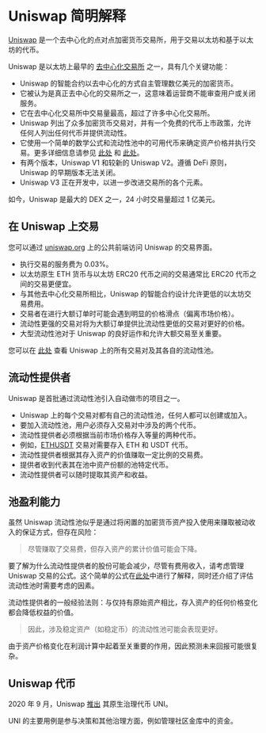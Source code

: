 # Uniswap 简明解释

[Uniswap](https://uniswap.info/home) 是一个去中心化的点对点加密货币交易所，用于交易以太坊和基于以太坊的代币。

Uniswap 是以太坊上最早的 [去中心化交易所](../../defi/zh/3-decentralized-exchanges.md) 之一，具有几个关键功能：

- Uniswap 的智能合约以去中心化的方式自主管理数亿美元的加密货币。
- 它被认为是真正去中心化的交易所之一，这意味着运营商不能审查用户或关闭服务。
- 它在去中心化交易所中交易量最高，超过了许多中心化交易所。
- Uniswap 列出了众多加密货币交易对，并有一个免费的代币上市政策，允许任何人列出任何代币并提供流动性。
- 它使用一个简单的数学公式和流动性池中的可用代币来确定资产价格并执行交易。更多详细信息请参见 [此处](https://uniswap.org/docs/v2/protocol-overview/how-uniswap-works) 和 [此处](https://uniswap.org/docs/v2/core-concepts/swaps/)。
- 有两个版本，Uniswap V1 和较新的 Uniswap V2。遵循 DeFi 原则，Uniswap 的早期版本无法关闭。
- Uniswap V3 正在开发中，以进一步改进交易所的各个元素。

如今，Uniswap 是最大的 DEX 之一，24 小时交易量超过 1 亿美元。

## 在 Uniswap 上交易

您可以通过 [uniswap.org](https://app.uniswap.org/#/swap) 上的公共前端访问 Uniswap 的交易界面。

- 执行交易的服务费为 0.03%。
- 以太坊原生 ETH 货币与以太坊 ERC20 代币之间的交易通常比 ERC20 代币之间的交易更便宜。
- 与其他去中心化交易所相比，Uniswap 的智能合约设计允许更低的以太坊交易费用。
- 交易者在进行大额订单时可能会遇到明显的价格滑点（偏离市场价格）。
- 流动性更强的交易对将为大额订单提供比流动性更低的交易对更好的价格。
- 大型流动性池对于 Uniswap 的良好运作和允许大额交易至关重要。

您可以在 [此处](https://uniswap.info/pairs) 查看 Uniswap 上的所有交易对及其各自的流动性池。

## 流动性提供者

Uniswap 是首批通过流动性池引入自动做市的项目之一。

- Uniswap 上的每个交易对都有自己的流动性池，任何人都可以创建或加入。
- 要加入流动性池，用户必须存入交易对中涉及的两个代币。
- 流动性提供者必须根据当前市场价格存入等量的两种代币。
- 例如，[ETHUSDT](https://uniswap.info/pair/0x0d4a11d5eeaac28ec3f61d100daf4d40471f1852) 交易对需要存入 ETH 和 USDT 代币。
- 流动性提供者根据其存入资产的价值赚取一定比例的交易费。
- 提供者收到代表其在池中资产份额的池特定代币。
- 流动性提供者可以随时提取其资产和收益。

## 池盈利能力

虽然 Uniswap 流动性池似乎是通过将闲置的加密货币资产投入使用来赚取被动收入的保证方式，但存在风险：

> 尽管赚取了交易费，但存入资产的累计价值可能会下降。

要了解为什么流动性提供者的股份可能会减少，尽管有费用收入，请考虑管理 Uniswap 交易的公式。这个简单的公式在[此处](https://medium.com/@pintail/uniswap-a-good-deal-for-liquidity-providers-104c0b6816f2)中进行了解释，同时还介绍了评估流动性池时需要考虑的因素。

流动性提供者的一般经验法则：与仅持有原始资产相比，存入资产的任何价格变化都会降低权益的价值。

> 因此，涉及稳定资产（如稳定币）的流动性池可能会表现更好。

由于资产价格变化在利润计算中起着至关重要的作用，因此预测未来回报可能很复杂。

## Uniswap 代币

2020 年 9 月，Uniswap [推出](https://uniswap.org/blog/uni/) 其原生治理代币 UNI。

UNI 的主要用例是参与决策和其他治理方面，例如管理社区金库中的资金。